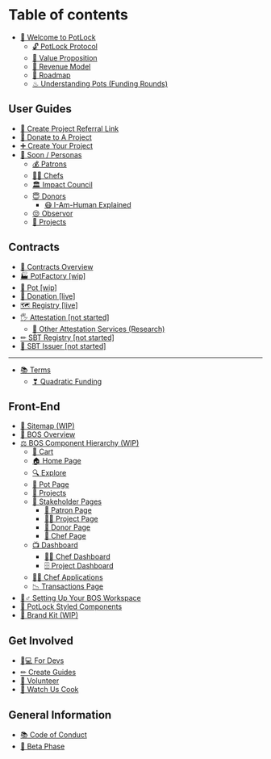 # Table of contents

* [👋 Welcome to PotLock](README.md)
  * [🔓 PotLock Protocol](welcome-to-potlock/potlock-protocol.md)
  * [🚀 Value Proposition](welcome-to-potlock/value-proposition.md)
  * [💸 Revenue Model](welcome-to-potlock/revenue-model.md)
  * [🔮 Roadmap](welcome-to-potlock/roadmap.md)
  * [♨ Understanding Pots (Funding Rounds)](welcome-to-potlock/understanding-pots-funding-rounds.md)

## User Guides

* [💸 Create Project Referral Link](user-guides/create-project-referral-link.md)
* [🙏 Donate to A Project](user-guides/donate-to-a-project.md)
* [➕ Create Your Project](user-guides/create-your-project.md)
* [👀 Soon / Personas](user-guides/soon-personas/README.md)
  * [💰 Patrons](user-guides/soon-personas/patrons.md)
  * [👨🍳 Chefs](user-guides/soon-personas/chefs.md)
  * [🏛 Impact Council](user-guides/soon-personas/impact-council.md)
  * [😇 Donors](user-guides/soon-personas/donors/README.md)
    * [😷 I-Am-Human Explained](user-guides/soon-personas/donors/i-am-human-explained.md)
  * [😒 Observor](user-guides/soon-personas/observor.md)
  * [📐 Projects](user-guides/soon-personas/projects.md)

## Contracts

* [📃 Contracts Overview](contracts/contracts-overview.md)
* [🏭 PotFactory \[wip\]](contracts/potfactory-wip.md)
* [🍲 Pot \[wip\]](contracts/pot-wip.md)
* [🙏 Donation \[live\]](contracts/donation-live.md)
* [🗺 Registry \[live\]](contracts/registry-live.md)
* [🖐 Attestation \[not started\]](contracts/attestation-not-started/README.md)
  * [💬 Other Attestation Services (Research)](contracts/attestation-not-started/other-attestation-services-research.md)
* [✏ SBT Registry \[not started\]](contracts/sbt-registry-not-started.md)
* [📛 SBT Issuer \[not started\]](contracts/sbt-issuer-not-started.md)

***

* [📚 Terms](terms/README.md)
  * [❣ Quadratic Funding](terms/quadratic-funding.md)

## Front-End

* [📳 Sitemap (WIP)](front-end/sitemap-wip.md)
* [🍴 BOS Overview](front-end/bos-overview.md)
* [⚖ BOS Component Hierarchy (WIP)](front-end/bos-component-hierarchy-wip/README.md)
  * [🛒 Cart](front-end/bos-component-hierarchy-wip/cart.md)
  * [🏠 Home Page](front-end/bos-component-hierarchy-wip/home-page.md)
  * [🔍 Explore](front-end/bos-component-hierarchy-wip/explore.md)
  * [🍲 Pot Page](front-end/bos-component-hierarchy-wip/pot-page.md)
  * [📂 Projects](front-end/bos-component-hierarchy-wip/projects.md)
  * [📰 Stakeholder Pages](front-end/bos-component-hierarchy-wip/stakeholder-pages/README.md)
    * [👔 Patron Page](front-end/bos-component-hierarchy-wip/stakeholder-pages/patron-page.md)
    * [👨🏫 Project Page](front-end/bos-component-hierarchy-wip/stakeholder-pages/project-page.md)
    * [🙌 Donor Page](front-end/bos-component-hierarchy-wip/stakeholder-pages/donor-page.md)
    * [🔪 Chef Page](front-end/bos-component-hierarchy-wip/stakeholder-pages/chef-page.md)
  * [📺 Dashboard](front-end/bos-component-hierarchy-wip/dashboard/README.md)
    * [👩🍳 Chef Dashboard](front-end/bos-component-hierarchy-wip/dashboard/chef-dashboard.md)
    * [🗄 Project Dashboard](front-end/bos-component-hierarchy-wip/dashboard/project-dashboard.md)
  * [👨🍳 Chef Applications](front-end/bos-component-hierarchy-wip/chef-applications.md)
  * [📉 Transactions Page](front-end/bos-component-hierarchy-wip/transactions-page.md)
* [👷♂ Setting Up Your BOS Workspace](front-end/setting-up-your-bos-workspace.md)
* [💅 PotLock Styled Components](front-end/potlock-styled-components.md)
* [🎁 Brand Kit (WIP)](front-end/brand-kit-wip.md)

## Get Involved

* [👩💻 For Devs](get-involved/for-devs.md)
* [✏ Create Guides](get-involved/create-guides.md)
* [💑 Volunteer](get-involved/volunteer.md)
* [👀 Watch Us Cook](get-involved/watch-us-cook.md)

## General Information

* [📚 Code of Conduct](general-information/code-of-conduct.md)
* [🐛 Beta Phase](general-information/beta-phase.md)
